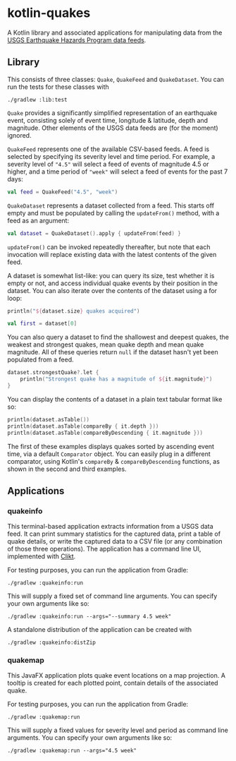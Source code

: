 # kotlin-quakes

A Kotlin library and associated applications for manipulating data from the
[USGS Earthquake Hazards Program data feeds][usgs].

## Library

This consists of three classes: `Quake`, `QuakeFeed` and `QuakeDataset`.
You can run the tests for these classes with
```shell
./gradlew :lib:test
```

`Quake` provides a significantly simplified representation of an earthquake
event, consisting solely of event time, longitude & latitude, depth and
magnitude. Other elements of the USGS data feeds are (for the moment)
ignored.

`QuakeFeed` represents one of the available CSV-based feeds. A feed is
selected by specifying its severity level and time period. For example, a
severity level of `"4.5"` will select a feed of events of magnitude 4.5
or higher, and a time period of `"week"` will select a feed of events
for the past 7 days:
```kotlin
val feed = QuakeFeed("4.5", "week")
```

`QuakeDataset` represents a dataset collected from a feed. This starts
off empty and must be populated by calling the `updateFrom()` method, with
a feed as an argument:
```kotlin
val dataset = QuakeDataset().apply { updateFrom(feed) }
```

`updateFrom()` can be invoked repeatedly thereafter, but note that each
invocation will replace existing data with the latest contents of the given
feed.

A dataset is somewhat list-like: you can query its size, test whether it
is empty or not, and access individual quake events by their position in
the dataset. You can also iterate over the contents of the dataset using a
for loop:
```kotlin
println("${dataset.size} quakes acquired")

val first = dataset[0]
```

You can also query a dataset to find the shallowest and deepest quakes,
the weakest and strongest quakes, mean quake depth and mean quake magnitude.
All of these queries return `null` if the dataset hasn't yet been populated
from a feed.
```kotlin
dataset.strongestQuake?.let {
    println("Strongest quake has a magnitude of ${it.magnitude}")
}
```

You can display the contents of a dataset in a plain text tabular format
like so:
```kotlin
println(dataset.asTable())
println(dataset.asTable(compareBy { it.depth }))
println(dataset.asTable(compareByDescending { it.magnitude }))
```
The first of these examples displays quakes sorted by ascending event time,
via a default `Comparator` object. You can easily plug in a different
comparator, using Kotlin's `compareBy` & `compareByDescending` functions,
as shown in the second and third examples.

## Applications

### quakeinfo

This terminal-based application extracts information from a USGS data feed.
It can print summary statistics for the captured data, print a table of
quake details, or write the captured data to a CSV file (or any combination
of those three operations). The application has a command line UI, implemented
with [Clikt][clikt].

For testing purposes, you can run the application from Gradle:
```shell
./gradlew :quakeinfo:run
```

This will supply a fixed set of command line arguments. You can specify
your own arguments like so:
```shell
./gradlew :quakeinfo:run --args="--summary 4.5 week"
```

A standalone distribution of the application can be created with
```shell
./gradlew :quakeinfo:distZip
```

### quakemap

This JavaFX application plots quake event locations on a map projection.
A tooltip is created for each plotted point, contain details of the
associated quake.

For testing purposes, you can run the application from Gradle:
```shell
./gradlew :quakemap:run
```

This will supply a fixed values for severity level and period as command
line arguments. You can specify your own arguments like so:
```shell
./gradlew :quakemap:run --args="4.5 week"
```

[usgs]: https://earthquake.usgs.gov/earthquakes/feed/
[clikt]: https://ajalt.github.io/clikt/
